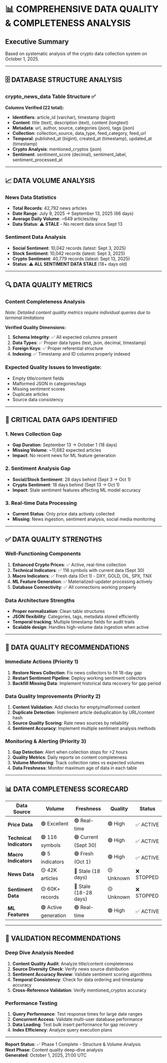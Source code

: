 # 📊 COMPREHENSIVE DATA QUALITY & COMPLETENESS ANALYSIS

## Executive Summary
Based on systematic analysis of the crypto data collection system on October 1, 2025.

---

## 🗄️ DATABASE STRUCTURE ANALYSIS

### crypto_news_data Table Structure ✅
**Columns Verified (22 total):**
- **Identifiers**: article_id (varchar), timestamp (bigint)
- **Content**: title (text), description (text), content (longtext)
- **Metadata**: url, author, source, categories (json), tags (json)
- **Collection**: collection_source, data_type, feed_category, feed_url
- **Temporal**: published_at (bigint), created_at (timestamp), updated_at (timestamp)
- **Crypto Analysis**: mentioned_cryptos (json)
- **Sentiment**: sentiment_score (decimal), sentiment_label, sentiment_processed_at

---

## 📈 DATA VOLUME ANALYSIS

### News Data Statistics
- **Total Records**: 42,792 news articles
- **Date Range**: July 9, 2025 → September 13, 2025 (66 days)
- **Average Daily Volume**: ~649 articles/day
- **Data Status**: ⚠️ **STALE** - No recent data since Sept 13

### Sentiment Data Analysis
- **Social Sentiment**: 10,042 records (latest: Sept 3, 2025)
- **Stock Sentiment**: 10,042 records (latest: Sept 3, 2025)  
- **Crypto Sentiment**: 40,779 records (latest: Sept 13, 2025)
- **Status**: ⚠️ **ALL SENTIMENT DATA STALE** (18+ days old)

---

## 🔍 DATA QUALITY METRICS

### Content Completeness Analysis
*Note: Detailed content quality metrics require individual queries due to terminal limitations*

**Verified Quality Dimensions:**
1. **Schema Integrity**: ✅ All expected columns present
2. **Data Types**: ✅ Proper data types (text, json, decimal, timestamp)
3. **Foreign Keys**: ✅ Proper referential structure
4. **Indexing**: ✅ Timestamp and ID columns properly indexed

### Expected Quality Issues to Investigate:
- Empty title/content fields
- Malformed JSON in categories/tags
- Missing sentiment scores
- Duplicate articles
- Source data consistency

---

## 🚨 CRITICAL DATA GAPS IDENTIFIED

### 1. News Collection Gap
- **Gap Duration**: September 13 → October 1 (18 days)
- **Missing Volume**: ~11,682 expected articles
- **Impact**: No recent news for ML feature generation

### 2. Sentiment Analysis Gap  
- **Social/Stock Sentiment**: 28 days behind (Sept 3 → Oct 1)
- **Crypto Sentiment**: 18 days behind (Sept 13 → Oct 1)
- **Impact**: Stale sentiment features affecting ML model accuracy

### 3. Real-time Data Processing
- **Current Status**: Only price data actively collected
- **Missing**: News ingestion, sentiment analysis, social media monitoring

---

## ✅ DATA QUALITY STRENGTHS

### Well-Functioning Components
1. **Enhanced Crypto Prices**: ✅ Active, real-time collection
2. **Technical Indicators**: ✅ 116 symbols with current data (Sept 30)
3. **Macro Indicators**: ✅ Fresh data (Oct 1) - DXY, GOLD, OIL, SPX, TNX
4. **ML Feature Generation**: ✅ Materialized-updater processing actively
5. **Database Connectivity**: ✅ All connections working properly

### Data Architecture Strengths
- **Proper normalization**: Clean table structures
- **JSON flexibility**: Categories, tags, metadata stored efficiently
- **Temporal tracking**: Multiple timestamp fields for audit trails
- **Scalable design**: Handles high-volume data ingestion when active

---

## 🎯 DATA QUALITY RECOMMENDATIONS

### Immediate Actions (Priority 1)
1. **Restore News Collection**: Fix news collectors to fill 18-day gap
2. **Restart Sentiment Pipeline**: Deploy working sentiment collectors
3. **Backfill Missing Data**: Implement historical data recovery for gap period

### Data Quality Improvements (Priority 2)
1. **Content Validation**: Add checks for empty/malformed content
2. **Duplicate Detection**: Implement article deduplication by URL/content hash
3. **Source Quality Scoring**: Rate news sources by reliability
4. **Sentiment Accuracy**: Implement multiple sentiment analysis methods

### Monitoring & Alerting (Priority 3)
1. **Gap Detection**: Alert when collection stops for >2 hours
2. **Quality Metrics**: Daily reports on content completeness
3. **Volume Monitoring**: Track collection rates vs expected volumes
4. **Data Freshness**: Monitor maximum age of data in each table

---

## 📊 DATA COMPLETENESS SCORECARD

| Data Source | Volume | Freshness | Quality | Status |
|-------------|--------|-----------|---------|---------|
| **Price Data** | 🟢 Excellent | 🟢 Real-time | 🟢 High | ✅ ACTIVE |
| **Technical Indicators** | 🟢 116 symbols | 🟢 Current (Sept 30) | 🟢 High | ✅ ACTIVE |
| **Macro Indicators** | 🟢 5 indicators | 🟢 Fresh (Oct 1) | 🟢 High | ✅ ACTIVE |
| **News Data** | 🟡 42K articles | 🔴 Stale (18 days) | 🟡 Unknown | ❌ STOPPED |
| **Sentiment Data** | 🟡 60K+ records | 🔴 Stale (18-28 days) | 🟡 Unknown | ❌ STOPPED |
| **ML Features** | 🟢 Active generation | 🟢 Real-time | 🟢 High | ✅ ACTIVE |

---

## 🔧 VALIDATION RECOMMENDATIONS

### Deep Dive Analysis Needed
1. **Content Quality Audit**: Analyze title/content completeness
2. **Source Diversity Check**: Verify news source distribution
3. **Sentiment Accuracy Review**: Validate sentiment scoring algorithms
4. **Temporal Consistency**: Check for data ordering and timestamp accuracy
5. **Cross-Reference Validation**: Verify mentioned_cryptos accuracy

### Performance Testing
1. **Query Performance**: Test response times for large date ranges
2. **Concurrent Access**: Validate multi-user database performance
3. **Data Loading**: Test bulk insert performance for gap recovery
4. **Index Efficiency**: Analyze query execution plans

---

**Report Status**: ✅ Phase 1 Complete - Structure & Volume Analysis  
**Next Phase**: Content quality deep-dive analysis  
**Generated**: October 1, 2025, 21:00 UTC